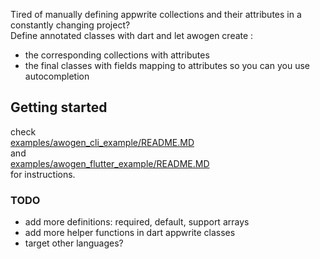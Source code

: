 Tired of manually defining appwrite collections and their attributes in a constantly changing project?  
Define annotated classes with dart and let awogen create :

- the corresponding collections with attributes
- the final classes with fields mapping to attributes so you can you use autocompletion

## Getting started

check  
[examples/awogen_cli_example/README.MD](examples/awogen_cli_example/README.md)  
and  
[examples/awogen_flutter_example/README.MD](examples/awogen_flutter_example/README.md)  
for instructions.

### TODO

- add more definitions: required, default, support arrays
- add more helper functions in dart appwrite classes
- target other languages?

